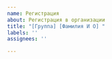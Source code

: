 ```yaml
---
name: Регистрация
about: Регистрация в организации
title: "[Группа] [Фамилия И О] "
labels: ''
assignees: ''

---
```



